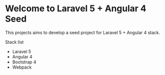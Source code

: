 Welcome to Laravel 5 + Angular 4 Seed
==

This projects aims to develop a seed project for Laravel 5 + Angular 4 stack.

Stack list
 - Laravel 5
 - Angular 4
 - Bootstrap 4
 - Webpack
